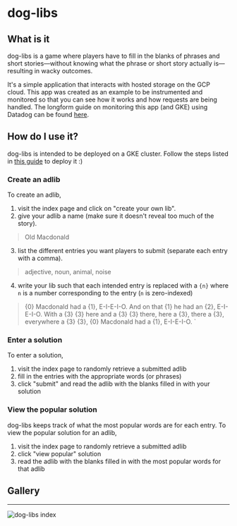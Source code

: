 # dog-libs

## What is it
dog-libs is a game where players have to fill in the blanks of phrases and short stories—without knowing what the phrase or short story actually is—resulting in wacky outcomes.

It's a simple application that interacts with hosted storage on the GCP cloud. This app was created as an example to be instrumented and monitored so that you can see how it works and how requests are being handled. The longform guide on monitoring this app (and GKE) using Datadog can be found [here](https://datadoghq.com/blog/monitor-google-kubernetes-engine/).

## How do I use it?

dog-libs is intended to be deployed on a GKE cluster. Follow the steps listed in [this guide](https://datadoghq.com/blog/monitor-google-kubernetes-engine/) to deploy it :)

### Create an adlib

To create an adlib,

1. visit the index page and click on "create your own lib".
2. give your adlib a name (make sure it doesn't reveal too much of the story).

>Old Macdonald
3. list the different entries you want players to submit (separate each entry with a comma).

>adjective, noun, animal, noise
4. write your lib such that each intended entry is replaced with a `{n}` where `n` is a number corresponding to the entry (`n` is zero-indexed)

>{0} Macdonald had a {1}, E-I-E-I-O. And on that {1} he had an {2}, E-I-E-I-O. With a {3} {3} here and a {3} {3} there, here a {3}, there a {3}, everywhere a {3} {3}, {0} Macdonald had a {1}, E-I-E-I-O.
`
### Enter a solution

To enter a solution,

1. visit the index page to randomly retrieve a submitted adlib
2. fill in the entries with the appropriate words (or phrases)
3. click "submit" and read the adlib with the blanks filled in with your solution

### View the popular solution

dog-libs keeps track of what the most popular words are for each entry. To view the popular solution for an adlib,

1. visit the index page to randomly retrieve a submitted adlib
2. click "view popular" solution
3. read the adlib with the blanks filled in with the most popular words for that adlib

## Gallery
---
![dog-libs index](https://datadog-prod.imgix.net/img/blog/monitor-google-kubernetes-engine/monitor-google-kubernetes-engine-sample-app.png)
